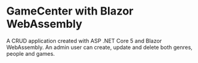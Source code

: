 # GameCenter with Blazor WebAssembly

A CRUD application created with ASP .NET Core 5 and Blazor WebAssembly.
An admin user can create, update and delete both genres, people and games.
